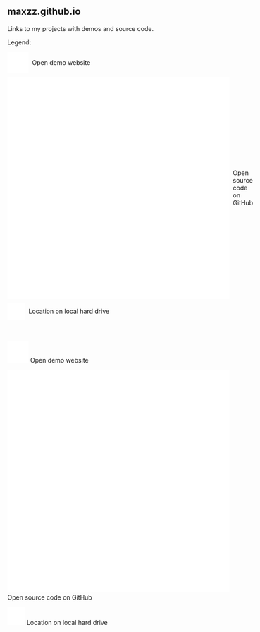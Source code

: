 ## maxzz.github.io

Links to my projects with demos and source code.

Legend:

<div style="margin-top:0.5rem; display:flex; align-items:center;gap:0.5rem">
    <img src="src/assets/icons/readme/1-play.svg" />
    Open demo website
</div>

<div style="margin-top:0.5rem; display:flex; align-items:center;gap:0.5rem">
    <img src="src/assets/icons/readme/2-github.svg" />
    Open source code on GitHub
</div>

<div style="margin-top:0.5rem; display:flex; align-items:center;gap:0.5rem">
    <img src="src/assets/icons/readme/3-drive.svg" />
    Location on local hard drive
</div>

<br/>
<br/>

![](src/assets/icons/readme/1-play.svg) Open demo website

![](src/assets/icons/readme/2-github.svg) Open source code on GitHub

![](src/assets/icons/readme/3-drive.svg) Location on local hard drive
